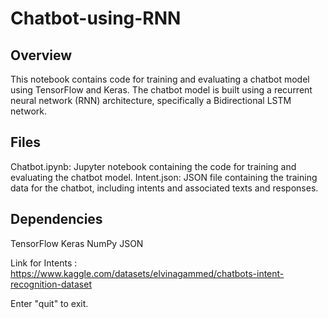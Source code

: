 # Chatbot-using-RNN
## Overview
This notebook contains code for training and evaluating a chatbot model using TensorFlow and Keras. The chatbot model is built using a recurrent neural network (RNN) architecture, specifically a Bidirectional LSTM network.

## Files
Chatbot.ipynb: Jupyter notebook containing the code for training and evaluating the chatbot model.
Intent.json: JSON file containing the training data for the chatbot, including intents and associated texts and responses.
## Dependencies
TensorFlow
Keras
NumPy
JSON

Link for Intents : https://www.kaggle.com/datasets/elvinagammed/chatbots-intent-recognition-dataset

Enter "quit" to exit.
